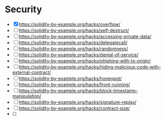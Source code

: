 # Security

- [x] https://solidity-by-example.org/hacks/overflow/
- [ ] https://solidity-by-example.org/hacks/self-destruct/
- [ ] https://solidity-by-example.org/hacks/accessing-private-data/
- [ ] https://solidity-by-example.org/hacks/delegatecall/
- [ ] https://solidity-by-example.org/hacks/randomness/
- [ ] https://solidity-by-example.org/hacks/denial-of-service/
- [ ] https://solidity-by-example.org/hacks/phishing-with-tx-origin/
- [ ] https://solidity-by-example.org/hacks/hiding-malicious-code-with-external-contract/
- [ ] https://solidity-by-example.org/hacks/honeypot/
- [ ] https://solidity-by-example.org/hacks/front-running/
- [ ] https://solidity-by-example.org/hacks/block-timestamp-manipulation/
- [ ] https://solidity-by-example.org/hacks/signature-replay/
- [ ] https://solidity-by-example.org/hacks/contract-size/
- [ ] 